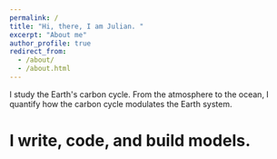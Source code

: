 ```yaml
---
permalink: /
title: "Hi, there, I am Julian. "
excerpt: "About me"
author_profile: true
redirect_from: 
  - /about/
  - /about.html
---
```



I study the Earth's carbon cycle. From the atmosphere to the ocean, I quantify how the carbon cycle modulates the Earth system. 

# I **write**, **code**, and **build models**.


